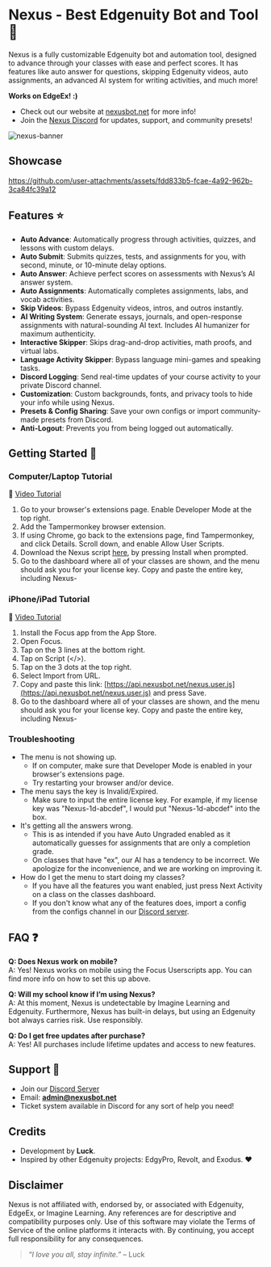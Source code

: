 # Nexus - Best Edgenuity Bot and Tool 🚀
Nexus is a fully customizable Edgenuity bot and automation tool, designed to advance through your classes with ease and perfect scores. It has features like auto answer for questions, skipping Edgenuity videos, auto assignments, an advanced AI system for writing activities, and much more!

**Works on EdgeEx! :)**

- Check out our website at [nexusbot.net](https://nexusbot.net) for more info!
- Join the [Nexus Discord](https://discord.gg/nexusbot) for updates, support, and community presets!

![nexus-banner](https://github.com/user-attachments/assets/eb84b158-4e94-467f-88d9-086eacefc254)

## Showcase
https://github.com/user-attachments/assets/fdd833b5-fcae-4a92-962b-3ca84fc39a12

## Features ⭐  
- **Auto Advance**: Automatically progress through activities, quizzes, and lessons with custom delays.  
- **Auto Submit**: Submits quizzes, tests, and assignments for you, with second, minute, or 10-minute delay options.  
- **Auto Answer**: Achieve perfect scores on assessments with Nexus’s AI answer system.
- **Auto Assignments**: Automatically completes assignments, labs, and vocab activities.
- **Skip Videos**: Bypass Edgenuity videos, intros, and outros instantly.
- **AI Writing System**: Generate essays, journals, and open-response assignments with natural-sounding AI text. Includes AI humanizer for maximum authenticity.  
- **Interactive Skipper**: Skips drag-and-drop activities, math proofs, and virtual labs.  
- **Language Activity Skipper**: Bypass language mini-games and speaking tasks.  
- **Discord Logging**: Send real-time updates of your course activity to your private Discord channel.  
- **Customization**: Custom backgrounds, fonts, and privacy tools to hide your info while using Nexus.  
- **Presets & Config Sharing**: Save your own configs or import community-made presets from Discord.  
- **Anti-Logout**: Prevents you from being logged out automatically.

## Getting Started 🚀

### Computer/Laptop Tutorial
🎥 [Video Tutorial](https://streamable.com/lcj3fo)

1. Go to your browser's extensions page. Enable Developer Mode at the top right.
2. Add the Tampermonkey browser extension.
3. If using Chrome, go back to the extensions page, find Tampermonkey, and click Details. Scroll down, and enable Allow User Scripts.
4. Download the Nexus script [here](https://api.nexusbot.net/nexus.user.js), by pressing Install when prompted.
5. Go to the dashboard where all of your classes are shown, and the menu should ask you for your license key. Copy and paste the entire key, including Nexus-

### iPhone/iPad Tutorial
🎥 [Video Tutorial](https://youtu.be/CD08NKz9sOE)

1. Install the Focus app from the App Store.
2. Open Focus.
3. Tap on the 3 lines at the bottom right.
4. Tap on Script (</>).
5. Tap on the 3 dots at the top right.
6. Select Import from URL.
7. Copy and paste this link: [https://api.nexusbot.net/nexus.user.js](https://api.nexusbot.net/nexus.user.js) and press Save.
8. Go to the dashboard where all of your classes are shown, and the menu should ask you for your license key. Copy and paste the entire key, including Nexus-

### Troubleshooting
- The menu is not showing up.
  - If on computer, make sure that Developer Mode is enabled in your browser's extensions page.
  - Try restarting your browser and/or device.
- The menu says the key is Invalid/Expired.
  - Make sure to input the entire license key. For example, if my license key was "Nexus-1d-abcdef", I would put "Nexus-1d-abcdef" into the box.
- It's getting all the answers wrong.
  - This is as intended if you have Auto Ungraded enabled as it automatically guesses for assignments that are only a completion grade.
  - On classes that have "ex", our AI has a tendency to be incorrect. We apologize for the inconvenience, and we are working on improving it.
- How do I get the menu to start doing my classes?
  - If you have all the features you want enabled, just press Next Activity on a class on the classes dashboard.
  - If you don't know what any of the features does, import a config from the configs channel in our [Discord server](https://discord.gg/nexusbot).

## FAQ ❓
**Q: Does Nexus work on mobile?**  
A: Yes! Nexus works on mobile using the Focus Userscripts app. You can find more info on how to set this up above.

**Q: Will my school know if I’m using Nexus?**  
A: At this moment, Nexus is undetectable by Imagine Learning and Edgenuity. Furthermore, Nexus has built-in delays, but using an Edgenuity bot always carries risk. Use responsibly.

**Q: Do I get free updates after purchase?**  
A: Yes! All purchases include lifetime updates and access to new features.

## Support 💬
- Join our [Discord Server](https://discord.gg/nexusbot)  
- Email: **admin@nexusbot.net**  
- Ticket system available in Discord for any sort of help you need!

## Credits
- Development by **Luck**.  
- Inspired by other Edgenuity projects: EdgyPro, Revolt, and Exodus. ❤️

## Disclaimer
Nexus is not affiliated with, endorsed by, or associated with Edgenuity, EdgeEx, or Imagine Learning. Any references are for descriptive and compatibility purposes only.
Use of this software may violate the Terms of Service of the online platforms it interacts with. By continuing, you accept full responsibility for any consequences.

> *“I love you all, stay infinite.”* – Luck  

